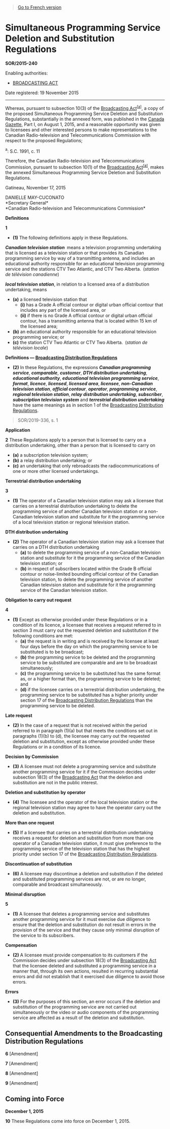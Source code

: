 > [Go to French version](/fr/Règlements/Décrets,%20ordonnances%20et%20règlements%20statutaires/2015/240.md)

# Simultaneous Programming Service Deletion and Substitution Regulations

**SOR/2015-240**

Enabling authorities: 
- [BROADCASTING ACT](/en/Acts/Statutes%20of%20Canada/1991/c.%2011.md)

Date registered: 19 November 2015

----------

Whereas, pursuant to subsection 10(3) of the [Broadcasting Act](/en/Acts/Statutes%20of%20Canada/1991/c.%2011.md)<sup><a href='#fn_SOR-2015-240_e_hq_16371'>[a]</a></sup>, a copy of the proposed Simultaneous Programming Service Deletion and Substitution Regulations, substantially in the annexed form, was published in the [Canada Gazette](http://www.gazette.gc.ca/), Part I, on August 1, 2015, and a reasonable opportunity was given to licensees and other interested persons to make representations to the Canadian Radio-television and Telecommunications Commission with respect to the proposed Regulations;

<a name='fn_SOR-2015-240_e_hq_16371'><sup>a</sup></a>: S.C. 1991, c. 11<br />

Therefore, the Canadian Radio-television and Telecommunications Commission, pursuant to subsection 10(1) of the [Broadcasting Act](/en/Acts/Statutes%20of%20Canada/1991/c.%2011.md)<sup><a href='#fn_SOR-2015-240_e_hq_16371'>[a]</a></sup>, makes the annexed Simultaneous Programming Service Deletion and Substitution Regulations.

Gatineau, November 17, 2015


<p>DANIELLE MAY-CUCONATO<br />*Secretary General*<br />*Canadian Radio-television and Telecommunications Commission*<br /></p>




**Definitions**

**1** 

- **(1)** The following definitions apply in these Regulations.

***Canadian television station*** means a television programming undertaking that is licensed as a television station or that provides its Canadian programming service by way of a transmitting antenna, and includes an educational authority responsible for an educational television programming service and the stations CTV Two Atlantic, and CTV Two Alberta. (*station de télévision canadienne*)

***local television station***, in relation to a licensed area of a distribution undertaking, means
- **(a)** a licensed television station that
	- **(i)** has a Grade A official contour or digital urban official contour that includes any part of the licensed area, or
	- **(ii)** if there is no Grade A official contour or digital urban official contour, has a transmitting antenna that is located within 15 km of the licensed area;
- **(b)** an educational authority responsible for an educational television programming service; or
- **(c)** the station CTV Two Atlantic or CTV Two Alberta. (*station de télévision locale*)

**Definitions — [Broadcasting Distribution Regulations](/en/Regulations/Statutory%20Orders%20and%20Regulations/97/555.md)**

- **(2)** In these Regulations, the expressions ***Canadian programming service***, ***comparable***, ***customer***, ***DTH distribution undertaking***, ***educational authority***, ***educational television programming service***, ***format***, ***licence***, ***licensed***, ***licensed area***, ***licensee***, ***non-Canadian television station***, ***official contour***, ***operator***, ***programming service***, ***regional television station***, ***relay distribution undertaking***, ***subscriber***, ***subscription television system*** and ***terrestrial distribution undertaking*** have the same meanings as in section 1 of the [Broadcasting Distribution Regulations](/en/Regulations/Statutory%20Orders%20and%20Regulations/97/555.md).
> SOR/2019-336, s. 1





**Application**

**2** These Regulations apply to a person that is licensed to carry on a distribution undertaking, other than a person that is licensed to carry on
- **(a)** a subscription television system;
- **(b)** a relay distribution undertaking; or
- **(c)** an undertaking that only rebroadcasts the radiocommunications of one or more other licensed undertakings.




**Terrestrial distribution undertaking**

**3** 

- **(1)** The operator of a Canadian television station may ask a licensee that carries on a terrestrial distribution undertaking to delete the programming service of another Canadian television station or a non-Canadian television station and substitute for it the programming service of a local television station or regional television station.

**DTH distribution undertaking**

- **(2)** The operator of a Canadian television station may ask a licensee that carries on a DTH distribution undertaking
	- **(a)** to delete the programming service of a non-Canadian television station and substitute for it the programming service of the Canadian television station; or
	- **(b)** in respect of subscribers located within the Grade B official contour or noise-limited bounding official contour of the Canadian television station, to delete the programming service of another Canadian television station and substitute for it the programming service of the Canadian television station.




**Obligation to carry out request**

**4** 

- **(1)** Except as otherwise provided under these Regulations or in a condition of its licence, a licensee that receives a request referred to in section 3 must carry out the requested deletion and substitution if the following conditions are met:
	- **(a)** the request is in writing and is received by the licensee at least four days before the day on which the programming service to be substituted is to be broadcast;
	- **(b)** the programming service to be deleted and the programming service to be substituted are comparable and are to be broadcast simultaneously;
	- **(c)** the programming service to be substituted has the same format as, or a higher format than, the programming service to be deleted; and
	- **(d)** if the licensee carries on a terrestrial distribution undertaking, the programming service to be substituted has a higher priority under section 17 of the [Broadcasting Distribution Regulations](/en/Regulations/Statutory%20Orders%20and%20Regulations/97/555.md) than the programming service to be deleted.

**Late request**

- **(2)** In the case of a request that is not received within the period referred to in paragraph (1)(a) but that meets the conditions set out in paragraphs (1)(b) to (d), the licensee may carry out the requested deletion and substitution, except as otherwise provided under these Regulations or in a condition of its licence.

**Decision by Commission**

- **(3)** A licensee must not delete a programming service and substitute another programming service for it if the Commission decides under subsection 18(3) of the [Broadcasting Act](/en/Acts/Statutes%20of%20Canada/1991/c.%2011.md) that the deletion and substitution are not in the public interest.

**Deletion and substitution by operator**

- **(4)** The licensee and the operator of the local television station or the regional television station may agree to have the operator carry out the deletion and substitution.

**More than one request**

- **(5)** If a licensee that carries on a terrestrial distribution undertaking receives a request for deletion and substitution from more than one operator of a Canadian television station, it must give preference to the programming service of the television station that has the highest priority under section 17 of the [Broadcasting Distribution Regulations](/en/Regulations/Statutory%20Orders%20and%20Regulations/97/555.md).

**Discontinuation of substitution**

- **(6)** A licensee may discontinue a deletion and substitution if the deleted and substituted programming services are not, or are no longer, comparable and broadcast simultaneously.




**Minimal disruption**

**5** 

- **(1)** A licensee that deletes a programming service and substitutes another programming service for it must exercise due diligence to ensure that the deletion and substitution do not result in errors in the provision of the service and that they cause only minimal disruption of the service to its subscribers.

**Compensation**

- **(2)** A licensee must provide compensation to its customers if the Commission decides under subsection 18(3) of the [Broadcasting Act](/en/Acts/Statutes%20of%20Canada/1991/c.%2011.md) that the licensee deleted and substituted a programming service in a manner that, through its own actions, resulted in recurring substantial errors and did not establish that it exercised due diligence to avoid those errors.

**Errors**

- **(3)** For the purposes of this section, an error occurs if the deletion and substitution of the programming service are not carried out simultaneously or the video or audio components of the programming service are affected as a result of the deletion and substitution.




## Consequential Amendments to the Broadcasting Distribution Regulations


**6** [Amendment]



**7** [Amendment]



**8** [Amendment]



**9** [Amendment]




## Coming into Force



**December 1, 2015**

**10** These Regulations come into force on December 1, 2015.


